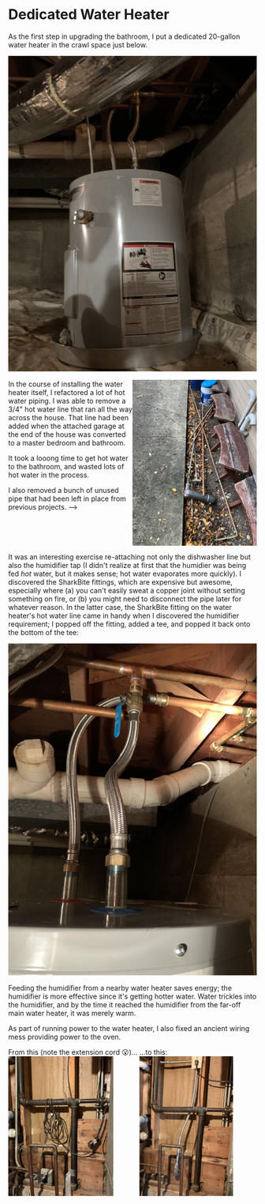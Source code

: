 # Dedicated Water Heater

As the first step in upgrading the bathroom, I put a dedicated 20-gallon water heater in the crawl space just below.

![](images/IMG_3094.jpg "9 Oct 2021")

<style>
.clearfix::after {
  content: "";
  clear: both;
  display: table;
}
</style>
<div class="clearfix">
<img src="images/IMG_3095.jpg" alt="10 Oct 2021" width="50%" style="float:right">
In the course of installing the water heater itself, I refactored a lot of hot water piping. I was able to remove a 3/4" hot water line that ran all the way across the house.  That line had been added when the attached garage at the end of the house was converted to a master bedroom and bathroom.

It took a looong time to get hot water to the bathroom, and wasted lots of hot water in the process.

I also removed a bunch of unused pipe that had been left in place from previous projects. -->
</div>

It was an interesting exercise re-attaching not only the dishwasher line but also the humidifier tap (I didn't realize at first that the humidier was being fed *hot* water, but it makes sense; hot water evaporates more quickly).  I discovered the SharkBite fittings, which are expensive but awesome, especially where (a) you can't easily sweat a copper joint without setting something on fire, or (b) you might need to disconnect the pipe later for whatever reason.  In the latter case, the SharkBite fitting on the water heater's hot water line came in handy when I discovered the humidifier requirement; I popped off the fitting, added a tee, and popped it back onto the bottom of the tee:

![](images/2021-10-09-water-heater-install-hookup-IMG_3093.JPG)

Feeding the humidifier from a nearby water heater saves energy; the humidifier is more effective since it's getting hotter water.  Water trickles into the humidifier, and by the time it reached the humidifier from the far-off main water heater, it was merely warm.

<style>
.img-row {
  display: flex;
  justify-content: space-around;
}
</style>

As part of running power to the water heater, I also fixed an ancient wiring mess providing power to the oven.

<div class="img-row"> 
  <div>
    <div>From this (note the extension cord 😮)... </div>
    <img width="80%" src="images/2021-10-08-water-heater-install-wiring-before-IMG_3089.jpg" alt="8 Oct 2021">
  </div>
  <div>
    <div> ...to this: </div>
    <img width="80%" src="images/2021-10-09-water-heater-install-wiring-after-IMG_3091.jpg"  alt="9 Oct 2021">
  </div>
</div>

